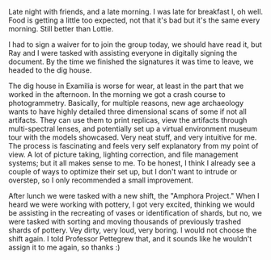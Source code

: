Late night with friends, and a late morning. I was late for breakfast l, oh well. Food is getting a little too expected, not that it's bad but it's the same every morning. Still better than Lottie. 

I had to sign a waiver for to join the group today, we should have read it, but Ray and I were tasked with assisting everyone in digitally signing the document. By the time we finished the signatures it was time to leave, we headed to the dig house.

The dig house in Examilia is worse for wear, at least in the part that we worked in the afternoon. In the morning we got a crash course to photogrammetry. Basically, for multiple reasons, new age archaeology wants to have highly detailed three dimensional scans of some if not all artifacts. They can use them to print replicas, view the artifacts through multi-spectral lenses, and potentially set up a virtual environment museum tour with the models showcased. Very neat stuff, and very intuitive for me. The process is fascinating and feels very self explanatory from my point of view. A lot of picture taking, lighting correction, and file management systems; but it all makes sense to me. To be honest, I think I already see a couple of ways to optimize their set up, but I don't want to intrude or overstep, so I only recommended a small improvement.

After lunch we were tasked with a new shift, the "Amphora Project." When I heard we were working with pottery, I got very excited, thinking we would be assisting in the recreating of vases or identification of shards, but no, we were tasked with sorting and moving thousands of previously trashed shards of pottery. Vey dirty, very loud, very boring. I would not choose the shift again. I told Professor Pettegrew that, and it sounds like he wouldn't assign it to me again, so thanks :) 